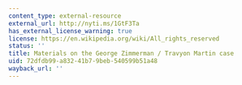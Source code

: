 ```yaml
---
content_type: external-resource
external_url: http://nyti.ms/1GtF3Ta
has_external_license_warning: true
license: https://en.wikipedia.org/wiki/All_rights_reserved
status: ''
title: Materials on the George Zimmerman / Travyon Martin case
uid: 72dfdb99-a832-41b7-9beb-540599b51a48
wayback_url: ''
---
```

